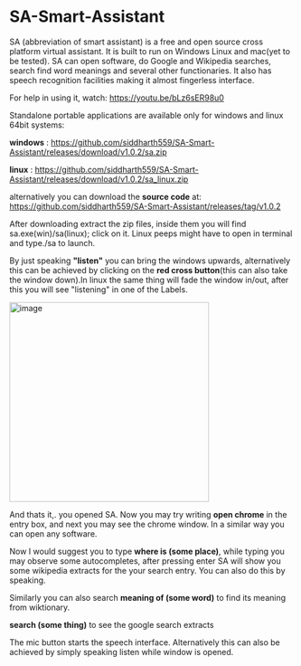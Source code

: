# SA-Smart-Assistant
SA (abbreviation of smart assistant) is a free and open source cross platform virtual assistant. It is built to run on Windows Linux and mac(yet to be tested). SA can open software, do Google and Wikipedia searches, search find word meanings and several other functionaries. It also has speech recognition facilities making it almost fingerless interface.

For help in using it, watch: https://youtu.be/bLz6sER98u0 

Standalone portable applications are available only for windows and linux 64bit systems:

**windows** : https://github.com/siddharth559/SA-Smart-Assistant/releases/download/v1.0.2/sa.zip

**linux** : https://github.com/siddharth559/SA-Smart-Assistant/releases/download/v1.0.2/sa_linux.zip

alternatively you can download the **source code** at: https://github.com/siddharth559/SA-Smart-Assistant/releases/tag/v1.0.2 

After downloading extract the zip files, inside them you will find sa.exe(win)/sa(linux); click on it. Linux peeps might have to open in terminal and type./sa to launch.

By just speaking **"listen"** you can bring the windows upwards, alternatively this can be achieved by clicking on the **red cross button**(this can also take the window down).In linux the same thing will fade the window in/out, after this you will see "listening" in one of the Labels. 

<img width="353" alt="image" src="https://user-images.githubusercontent.com/58662708/158878385-c21d6a05-8c0d-4bc1-9596-29d907349a89.png">

And thats it,. you opened SA. Now you may try writing **open chrome** in the entry box, and next you may see the chrome window. In a similar way you can open any software.

Now I would suggest you to type **where is (some place)**, while typing you may observe some autocompletes, after pressing enter SA will show you some wikipedia extracts for the your search entry. You can also do this by speaking. 

Similarly you can also search **meaning of (some word)** to find its meaning from wiktionary.

**search (some thing)** to see the google search extracts

The mic button starts the speech interface. Alternatively this can also be achieved by simply speaking listen while window is opened.
